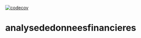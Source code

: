 [![codecov](https://codecov.io/gh/arthurgalerneau/analysededonneesfinancieres/branch/main/graph/badge.svg?token=6VVBXNZ2SW)](https://codecov.io/gh/arthurgalerneau/analysededonneesfinancieres)
# analysededonneesfinancieres

